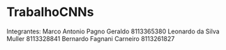 # TrabalhoCNNs

Integrantes:
Marco Antonio Pagno Geraldo 8113365380
Leonardo da Silva Muller 8113328841
Bernardo Fagnani Carneiro 8113261827
